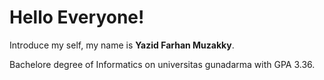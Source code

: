 # Hello Everyone! 

Introduce my self,
my name is **Yazid Farhan Muzakky**.

Bachelore degree of Informatics on universitas gunadarma with GPA 3.36.
